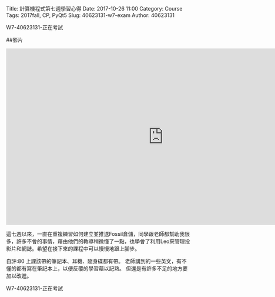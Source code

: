 Title: 計算機程式第七週學習心得
Date: 2017-10-26 11:00
Category: Course
Tags: 2017fall, CP,  PyQt5
Slug: 40623131-w7-exam
Author: 40623131

W7-40623131-正在考試

<!-- PELICAN_END_SUMMARY -->

##影片
<iframe width="854" height="480" src="https://www.youtube.com/embed/UCjh1r-Q5qU" frameborder="0" gesture="media" allowfullscreen></iframe>


這七週以來，一直在重複練習如何建立並推送Fossil倉儲，同學跟老師都幫助我很多，許多不會的事情，藉由他們的教導稍微懂了一點，也學會了利用Leo來管理投影片和網誌。希望在接下來的課程中可以慢慢地跟上腳步。

自評:80
上課該帶的筆記本、耳機、隨身碟都有帶。
老師講到的一些英文，有不懂的都有寫在筆記本上，以便反覆的學習藉以記熟。
但還是有許多不足的地方要加以改進。


W7-40623131-正在考試